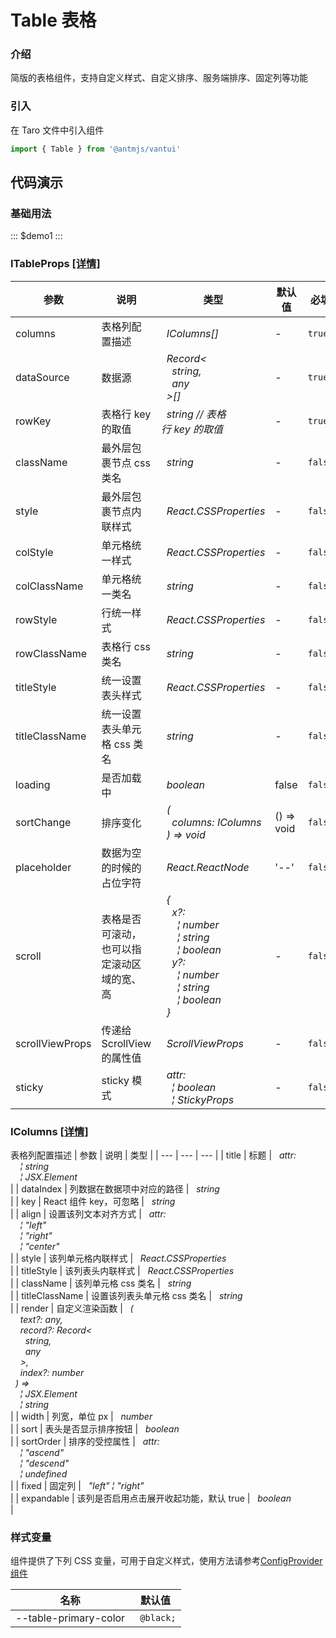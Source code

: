 # Table 表格

### 介绍

简版的表格组件，支持自定义样式、自定义排序、服务端排序、固定列等功能

### 引入

在 Taro 文件中引入组件

```js
import { Table } from '@antmjs/vantui'
```

## 代码演示

### 基础用法

::: $demo1 :::

### ITableProps [[详情]](https://github.com/AntmJS/vantui/tree/main/packages/vantui/types/table.d.ts)

| 参数            | 说明                                       | 类型                                                                                                                                                                                                                                                                                                                                                                                                                                                                                   | 默认值     | 必填    |
| --------------- | ------------------------------------------ | -------------------------------------------------------------------------------------------------------------------------------------------------------------------------------------------------------------------------------------------------------------------------------------------------------------------------------------------------------------------------------------------------------------------------------------------------------------------------------------- | ---------- | ------- |
| columns         | 表格列配置描述                             | _&nbsp;&nbsp;IColumns[]<br/>_                                                                                                                                                                                                                                                                                                                                                                                                                                                          | -          | `true`  |
| dataSource      | 数据源                                     | _&nbsp;&nbsp;Record<<br/>&nbsp;&nbsp;&nbsp;&nbsp;string,<br/>&nbsp;&nbsp;&nbsp;&nbsp;any<br/>&nbsp;&nbsp;>[]<br/>_                                                                                                                                                                                                                                                                                                                                                                     | -          | `true`  |
| rowKey          | 表格行 key 的取值                          | _&nbsp;&nbsp;string&nbsp;//&nbsp;表格行&nbsp;key&nbsp;的取值<br/>_                                                                                                                                                                                                                                                                                                                                                                                                                     | -          | `true`  |
| className       | 最外层包裹节点 css 类名                    | _&nbsp;&nbsp;string<br/>_                                                                                                                                                                                                                                                                                                                                                                                                                                                              | -          | `false` |
| style           | 最外层包裹节点内联样式                     | _&nbsp;&nbsp;React.CSSProperties<br/>_                                                                                                                                                                                                                                                                                                                                                                                                                                                 | -          | `false` |
| colStyle        | 单元格统一样式                             | _&nbsp;&nbsp;React.CSSProperties<br/>_                                                                                                                                                                                                                                                                                                                                                                                                                                                 | -          | `false` |
| colClassName    | 单元格统一类名                             | _&nbsp;&nbsp;string<br/>_                                                                                                                                                                                                                                                                                                                                                                                                                                                              | -          | `false` |
| rowStyle        | 行统一样式                                 | _&nbsp;&nbsp;React.CSSProperties<br/>_                                                                                                                                                                                                                                                                                                                                                                                                                                                 | -          | `false` |
| rowClassName    | 表格行 css 类名                            | _&nbsp;&nbsp;string<br/>_                                                                                                                                                                                                                                                                                                                                                                                                                                                              | -          | `false` |
| titleStyle      | 统一设置表头样式                           | _&nbsp;&nbsp;React.CSSProperties<br/>_                                                                                                                                                                                                                                                                                                                                                                                                                                                 | -          | `false` |
| titleClassName  | 统一设置表头单元格 css 类名                | _&nbsp;&nbsp;string<br/>_                                                                                                                                                                                                                                                                                                                                                                                                                                                              | -          | `false` |
| loading         | 是否加载中                                 | _&nbsp;&nbsp;boolean<br/>_                                                                                                                                                                                                                                                                                                                                                                                                                                                             | false      | `false` |
| sortChange      | 排序变化                                   | _&nbsp;&nbsp;(<br/>&nbsp;&nbsp;&nbsp;&nbsp;columns:&nbsp;IColumns<br/>&nbsp;&nbsp;)&nbsp;=>&nbsp;void<br/>_                                                                                                                                                                                                                                                                                                                                                                            | () => void | `false` |
| placeholder     | 数据为空的时候的占位字符                   | _&nbsp;&nbsp;React.ReactNode<br/>_                                                                                                                                                                                                                                                                                                                                                                                                                                                     | '--'       | `false` |
| scroll          | 表格是否可滚动，也可以指定滚动区域的宽、高 | _&nbsp;&nbsp;{<br/>&nbsp;&nbsp;&nbsp;&nbsp;x?:<br/>&nbsp;&nbsp;&nbsp;&nbsp;&nbsp;&nbsp;&brvbar;&nbsp;number<br/>&nbsp;&nbsp;&nbsp;&nbsp;&nbsp;&nbsp;&brvbar;&nbsp;string<br/>&nbsp;&nbsp;&nbsp;&nbsp;&nbsp;&nbsp;&brvbar;&nbsp;boolean<br/>&nbsp;&nbsp;&nbsp;&nbsp;y?:<br/>&nbsp;&nbsp;&nbsp;&nbsp;&nbsp;&nbsp;&brvbar;&nbsp;number<br/>&nbsp;&nbsp;&nbsp;&nbsp;&nbsp;&nbsp;&brvbar;&nbsp;string<br/>&nbsp;&nbsp;&nbsp;&nbsp;&nbsp;&nbsp;&brvbar;&nbsp;boolean<br/>&nbsp;&nbsp;}<br/>_ | -          | `false` |
| scrollViewProps | 传递给 ScrollView 的属性值                 | _&nbsp;&nbsp;ScrollViewProps<br/>_                                                                                                                                                                                                                                                                                                                                                                                                                                                     | -          | `false` |
| sticky          | sticky 模式                                | _&nbsp;&nbsp;attr:<br/>&nbsp;&nbsp;&nbsp;&nbsp;&brvbar;&nbsp;boolean<br/>&nbsp;&nbsp;&nbsp;&nbsp;&brvbar;&nbsp;StickyProps<br/>_                                                                                                                                                                                                                                                                                                                                                       | -          | `false` |

### IColumns [[详情]](https://github.com/AntmJS/vantui/tree/main/packages/vantui/types/table.d.ts)

表格列配置描述
| 参数 | 说明 | 类型 |
| --- | --- | --- |
| title | 标题 | _&nbsp;&nbsp;attr:<br/>&nbsp;&nbsp;&nbsp;&nbsp;&brvbar;&nbsp;string<br/>&nbsp;&nbsp;&nbsp;&nbsp;&brvbar;&nbsp;JSX.Element<br/>_ |
| dataIndex | 列数据在数据项中对应的路径 | _&nbsp;&nbsp;string<br/>_ |
| key | React 组件 key，可忽略 | _&nbsp;&nbsp;string<br/>_ |
| align | 设置该列文本对齐方式 | _&nbsp;&nbsp;attr:<br/>&nbsp;&nbsp;&nbsp;&nbsp;&brvbar;&nbsp;"left"<br/>&nbsp;&nbsp;&nbsp;&nbsp;&brvbar;&nbsp;"right"<br/>&nbsp;&nbsp;&nbsp;&nbsp;&brvbar;&nbsp;"center"<br/>_ |
| style | 该列单元格内联样式 | _&nbsp;&nbsp;React.CSSProperties<br/>_ |
| titleStyle | 该列表头内联样式 | _&nbsp;&nbsp;React.CSSProperties<br/>_ |
| className | 该列单元格 css 类名 | _&nbsp;&nbsp;string<br/>_ |
| titleClassName | 设置该列表头单元格 css 类名 | _&nbsp;&nbsp;string<br/>_ |
| render | 自定义渲染函数 | _&nbsp;&nbsp;(<br/>&nbsp;&nbsp;&nbsp;&nbsp;text?:&nbsp;any,<br/>&nbsp;&nbsp;&nbsp;&nbsp;record?:&nbsp;Record<<br/>&nbsp;&nbsp;&nbsp;&nbsp;&nbsp;&nbsp;string,<br/>&nbsp;&nbsp;&nbsp;&nbsp;&nbsp;&nbsp;any<br/>&nbsp;&nbsp;&nbsp;&nbsp;>,<br/>&nbsp;&nbsp;&nbsp;&nbsp;index?:&nbsp;number<br/>&nbsp;&nbsp;)&nbsp;=><br/>&nbsp;&nbsp;&nbsp;&nbsp;&brvbar;&nbsp;JSX.Element<br/>&nbsp;&nbsp;&nbsp;&nbsp;&brvbar;&nbsp;string<br/>_ |
| width | 列宽，单位 px | _&nbsp;&nbsp;number<br/>_ |
| sort | 表头是否显示排序按钮 | _&nbsp;&nbsp;boolean<br/>_ |
| sortOrder | 排序的受控属性 | _&nbsp;&nbsp;attr:<br/>&nbsp;&nbsp;&nbsp;&nbsp;&brvbar;&nbsp;"ascend"<br/>&nbsp;&nbsp;&nbsp;&nbsp;&brvbar;&nbsp;"descend"<br/>&nbsp;&nbsp;&nbsp;&nbsp;&brvbar;&nbsp;undefined<br/>_ |
| fixed | 固定列 | _&nbsp;&nbsp;"left"&nbsp;&brvbar;&nbsp;"right"<br/>_ |
| expandable | 该列是否启用点击展开收起功能，默认 true | _&nbsp;&nbsp;boolean<br/>_ |

### 样式变量

组件提供了下列 CSS 变量，可用于自定义样式，使用方法请参考[ConfigProvider 组件](https://antmjs.github.io/vantui/#/config-provider)

| 名称                  | 默认值     |
| --------------------- | ---------- |
| --table-primary-color | ` @black;` |
